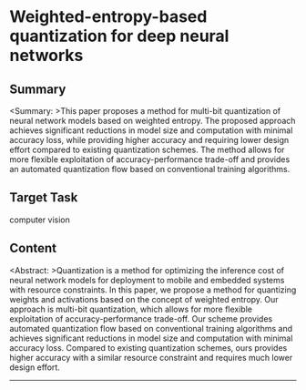 # Weighted-entropy-based quantization for deep neural networks

## Summary

<Summary: >This paper proposes a method for multi-bit quantization of neural network models based on weighted entropy. The proposed approach achieves significant reductions in model size and computation with minimal accuracy loss, while providing higher accuracy and requiring lower design effort compared to existing quantization schemes. The method allows for more flexible exploitation of accuracy-performance trade-off and provides an automated quantization flow based on conventional training algorithms.


## Target Task

computer vision

## Content

<Abstract: >Quantization is a method for optimizing the inference cost of neural network models for deployment to mobile and embedded systems with resource constraints. In this paper, we propose a method for quantizing weights and activations based on the concept of weighted entropy. Our approach is multi-bit quantization, which allows for more flexible exploitation of accuracy-performance trade-off. Our scheme provides automated quantization flow based on conventional training algorithms and achieves significant reductions in model size and computation with minimal accuracy loss. Compared to existing quantization schemes, ours provides higher accuracy with a similar resource constraint and requires much lower design effort.



---

